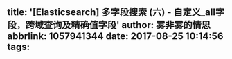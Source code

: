 title: '[Elasticsearch] 多字段搜索 (六) - 自定义_all字段，跨域查询及精确值字段'
author: 雾非雾的情思
abbrlink: 1057941344
date: 2017-08-25 10:14:56
tags:
---
